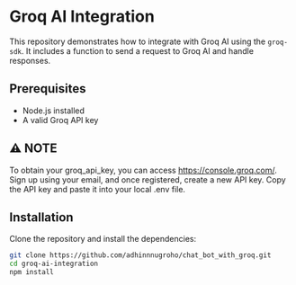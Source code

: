 # Groq AI Integration

This repository demonstrates how to integrate with Groq AI using the `groq-sdk`. It includes a function to send a request to Groq AI and handle responses.

## Prerequisites

- Node.js installed
- A valid Groq API key

## ⚠️ NOTE
To obtain your groq_api_key, you can access https://console.groq.com/. Sign up using your email, and once registered, create a new API key. Copy the API key and paste it into your local .env file.

## Installation

Clone the repository and install the dependencies:

```bash
git clone https://github.com/adhinnnugroho/chat_bot_with_groq.git
cd groq-ai-integration
npm install

